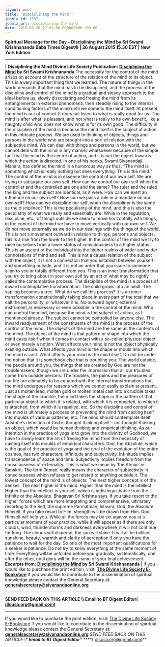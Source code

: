 ```yaml
---
layout: post
title: 'Disciplining the Mind '
joomla_id: 1037
joomla_url: disciplining-the-mind
date: 2015-08-26 17:02:06.000000000 +00:00
---
```

**Spiritual Message for the Day – Disciplining the Mind by Sri Swami Krishnananda**
 **Baba Times Digest© | 26 August 2015 15.30 EST | New York Edition**
* * *
| 
**Disciplining the Mind**
**Divine Life Society Publication:** [**Disciplining the Mind**](http://www.swami-krishnananda.org/disc/disc_286.html) **by Sri Swami Krishnananda**
The necessity for the control of the mind arises on account of the structure of the relation of the mind to its object. This is a very important thing that we learned. The nature of things in the world demands that the mind has to be disciplined, and the process of the discipline and control of the mind is a gradual and steady approach to the ideal before us, slowly dissociating and freeing the mind from its entanglements in external phenomena, then steadily rising to the internal conditioning factors of the mind until we come to the mind itself.
At present, the mind is out of control. It does not listen to what is really good for us. The mind is after what is pleasant, and not what is really to its own benefit, like a naughty child who does not know what is for its own good.
The difficulty in the discipline of the mind is because the mind itself is the subject of action in this intricate process. We are used to thinking of objects, things and persons in the world who are brought into a sort of relation with the subjective mind. We can deal with things and persons in the world, but we cannot deal with the mind in any manner whatsoever because of the simple fact that the mind is the centre of action, and it is not the object towards which the action is directed.
In one of his books, Swami Sivanandaji Maharaj has defined the mind in a humorous way as thus: “The mind is something which is really nothing but does everything. This is the mind.”
The control of the mind is in essence the control of our own self. We are trying to subjugate our own self. How can we control our own self when the controller and the controlled are one and the same? The ruler and the ruled, the king and the subject are identical, as it were. How can we exert an influence on our own self? How can we pass a rule or a mandate on our own self? How can we discipline our self, when the discipliner is the same as the disciplined? This is the peculiarity of the mind, and this is also the peculiarity of what we really and essentially are.
While in the regulation, discipline, etc., of things outside we seem to move horizontally with things, in the control of the mind we have to move vertically with our own self. We do not move externally as we do in our dealings with the things of the world. This is not a movement outward in relation to things, persons and objects; this is a rise from the lower to the higher.
In the control of the mind we try to raise ourselves from a lower status of consciousness to a higher status. This is an ascent of the individual into the higher realms of wider and wider connotations of mind and self. This is not a causal relation of the subject with the object, it is not a connection that you establish between yourself and something outside, and it is not an order that you issue to someone alien to you or totally different from you. This is an inner transformation that you try to bring about in your own self by an act of what may be rightly called the contemplative process. The discipline of the mind is a process of inward contemplative transformation.
The child grows into an adult. The sapling becomes a tree. What do we call this process? It is an inner transformation constitutionally taking place in every part of the total that we call the personality, or whatever it is. No outward agent, external instrument, is necessary or even possible in the control of the mind. Who can control the mind, because the mind is the subject of action, as I mentioned already. The subject cannot be controlled by anyone else. The inward readjustment of the constituents of the mind is the process of the control of the mind.
The objects of the mind are the same as the contents of the mind. The object of the mind is that pattern or shape into which the mind casts itself when it comes in contact with a so-called physical object or even merely a notion. What affects your mind is not the object physically existing outside. What affects your mind is the shape or mould into which the mind is cast. What affects your mind is the mind itself. Do not be under the notion that it is somebody else that is troubling you. The world outside, the people around you, the things that are created by God are not the troublemakers, though we are under the impression that all our troubles come from outside persons. The troubles, the pains and the pleasures of our life are ultimately to be equated with the internal transformations that the mind undergoes for reasons which we cannot easily explain at present.
Just as molten lead, molten gold or molten metal cast into a crucible takes the shape of the crucible, the mind takes the shape or the pattern of that particular object to which it is related, with which it is connected, to which it is attached, from which it is repelled, etc. So the discipline and control of the mind is ultimately a process of preventing the mind from casting itself into moulds of various patterns, etc. The mind should contemplate itself.
Aristotle’s definition of God is thought thinking itself – not thought thinking an object, which would be human thinking and empirical thinking. As our intention in the practice of yoga is to grow into the divinity of Godhood, we have to slowly learn the art of freeing the mind from the necessity of casting itself into moulds of empirical characters.
God, the Absolute, which is the goal of the practice of yoga and the goal of the evolution of the entire cosmos, has two characters: infinitude and subjectivity. Infinitude implies transcendence of space and time. Subjectivity implies freedom from the consciousness of externality. This is what we mean by ‘the Atman’ in Sanskrit. The term ‘Atman’ really means the character of subjectivity in consciousness which refuses to get related to anything outside it.
The lowest concept of the mind is of objects. The next higher concept is of the senses. The next higher is the mind. Higher than the mind is the intellect. Higher than the intellect is yourself, which is indistinguishable from the Infinite or the Absolute.
Bhagavan Sri Krishna says, if you take resort to the higher forces which are more integrating and comprehensive, ultimately resorting to the Self, the supreme Parmatman, Ishvara, God, the Absolute Himself, if you take resort to Him, strength will be drawn from Him. God Himself will help you. While all the forces may be set against you at a particular moment of your practice, while it will appear as if there are only clouds, wind, thunderstorms and darkness everywhere, it will not continue for long. The clouds will disperse; the sun will shine. It will all be brilliant sunshine, beauty, warmth and clarity of perception if only you have the patience to wait for the day. So one of the most important qualifications for a seeker is patience. Do not try to know everything at the same moment of time. Everything will be unfolded before you gradually, systematically, one after the other, until glory will be the name of your final achievement.
**Excerpts from:** **[Disciplining the Mind](http://www.swami-krishnananda.org/disc/disc_286.html) by Sri Swami Krishnananda**
 |
If you would like to purchase the print edition, visit: **[The Divine Life Society E-Bookstore](http://www.dlshq.org/download/download.htm)**
If you would like to contribute to the dissemination of spiritual knowledge please contact the General Secretary at: [](mailto:%20%3Cscript%20type=%27text/javascript%27%3E%20%3C%21--%20var%20prefix%20=%20%27ma%27%20+%20%27il%27%20+%20%27to%27;%20var%20path%20=%20%27hr%27%20+%20%27ef%27%20+%20%27=%27;%20var%20addy57016%20=%20%27generalsecretary%27%20+%20%27@%27;%20addy57016%20=%20addy57016%20+%20%27sivanandaonline%27%20+%20%27.%27%20+%20%27org%27;%20document.write%28%27%3Ca%20%27%20+%20path%20+%20%27%5C%27%27%20+%20prefix%20+%20%27:%27%20+%20addy57016%20+%20%27%5C%27%3E%27%29;%20document.write%28addy57016%29;%20document.write%28%27%3C%5C/a%3E%27%29;%20//--%3E%5Cn%20%3C/script%3E%3Cscript%20type=%27text/javascript%27%3E%20%3C%21--%20document.write%28%27%3Cspan%20style=%5C%27display:%20none;%5C%27%3E%27%29;%20//--%3E%20%3C/script%3EThis%20email%20address%20is%20being%20protected%20from%20spambots.%20You%20need%20JavaScript%20enabled%20to%20view%20it.%20%3Cscript%20type=%27text/javascript%27%3E%20%3C%21--%20document.write%28%27%3C/%27%29;%20document.write%28%27span%3E%27%29;%20//--%3E%20%3C/script%3E?subject=Contribution%20to%20Dissemination%20of%20Spiritual%20Knowledge) **generalsecretary@sivanandaonline.org**
****
**SEND FEED BACK ON THIS ARTICLE \\\ Email to BT Digest Editor[](mailto:%20%3Cscript%20type=%27text/javascript%27%3E%20%3C%21--%20var%20prefix%20=%20%27ma%27%20+%20%27il%27%20+%20%27to%27;%20var%20path%20=%20%27hr%27%20+%20%27ef%27%20+%20%27=%27;%20var%20addy72654%20=%20%27dlsusa.org%27%20+%20%27@%27;%20addy72654%20=%20addy72654%20+%20%27gmail%27%20+%20%27.%27%20+%20%27com%27;%20document.write%28%27%3Ca%20%27%20+%20path%20+%20%27%5C%27%27%20+%20prefix%20+%20%27:%27%20+%20addy72654%20+%20%27%5C%27%3E%27%29;%20document.write%28addy72654%29;%20document.write%28%27%3C%5C/a%3E%27%29;%20//--%3E%5Cn%20%3C/script%3E%3Cscript%20type=%27text/javascript%27%3E%20%3C%21--%20document.write%28%27%3Cspan%20style=%5C%27display:%20none;%5C%27%3E%27%29;%20//--%3E%20%3C/script%3EThis%20email%20address%20is%20being%20protected%20from%20spambots.%20You%20need%20JavaScript%20enabled%20to%20view%20it.%20%3Cscript%20type=%27text/javascript%27%3E%20%3C%21--%20document.write%28%27%3C/%27%29;%20document.write%28%27span%3E%27%29;%20//--%3E%20%3C/script%3E?subject=DLS%20Posts)( [dlsusa.org@gmail.com](mailto:dlsusa.org@gmail.com))**
* * *
  
If you would like to purchase the print edition, visit: [The Divine Life Society E-Bookstore](http://www.dlshq.org/download/download.htm)
If you would like to contribute to the dissemination of spiritual knowledge please contact the General Secretary at: **[generalsecretary@sivanandaonline.org](mailto:generalsecretary@sivanandaonline.org)**
**SEND FEED BACK ON THIS ARTICLE \\\**  **Email to BT Digest Editor**** [](mailto:%20%3Cscript%20type=%27text/javascript%27%3E%20%3C%21--%20var%20prefix%20=%20%27ma%27%20+%20%27il%27%20+%20%27to%27;%20var%20path%20=%20%27hr%27%20+%20%27ef%27%20+%20%27=%27;%20var%20addy72654%20=%20%27dlsusa.org%27%20+%20%27@%27;%20addy72654%20=%20addy72654%20+%20%27gmail%27%20+%20%27.%27%20+%20%27com%27;%20document.write%28%27%3Ca%20%27%20+%20path%20+%20%27%5C%27%27%20+%20prefix%20+%20%27:%27%20+%20addy72654%20+%20%27%5C%27%3E%27%29;%20document.write%28addy72654%29;%20document.write%28%27%3C%5C/a%3E%27%29;%20//--%3E%5Cn%20%3C/script%3E%3Cscript%20type=%27text/javascript%27%3E%20%3C%21--%20document.write%28%27%3Cspan%20style=%5C%27display:%20none;%5C%27%3E%27%29;%20//--%3E%20%3C/script%3EThis%20email%20address%20is%20being%20protected%20from%20spambots.%20You%20need%20JavaScript%20enabled%20to%20view%20it.%20%3Cscript%20type=%27text/javascript%27%3E%20%3C%21--%20document.write%28%27%3C/%27%29;%20document.write%28%27span%3E%27%29;%20//--%3E%20%3C/script%3E?subject=DLS%20Posts)****( [dlsusa.org@gmail.com](mailto:dlsusa.org@gmail.com))**  
